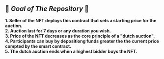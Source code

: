 <br>
<br>
<br>





##        🚀 **_Goal of The Repository_**   🚀<br>

**1. Seller of the NFT deploys this contract that sets a starting price for the auction.**<br>
**2. Auction last for 7 days or any duration you wish.**<br>
**3. Price of the NFT decreases as the  core principle of a "dutch auction".**<br>
**4. Participants can buy by depositiong funds greater the the current price compted by the smart contract.**<br>
**5. The dutch auction ends when a highest bidder buys the NFT.**<br>